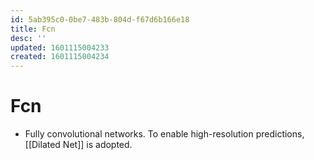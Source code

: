 ```yaml
---
id: 5ab395c0-0be7-483b-804d-f67d6b166e18
title: Fcn
desc: ''
updated: 1601115004233
created: 1601115004234
---
```

# Fcn

- Fully convolutional networks. To enable high-resolution predictions, [[Dilated Net]] is adopted.